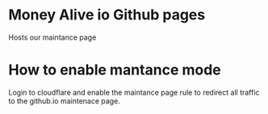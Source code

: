 # Money Alive io Github pages

Hosts our maintance page

# How to enable mantance mode

Login to cloudflare and enable the maintance page rule to redirect all traffic to the github.io maintenace page.
